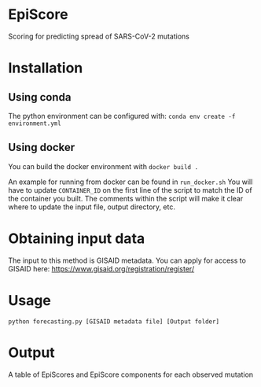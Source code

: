 # EpiScore
Scoring for predicting spread of SARS-CoV-2 mutations

# Installation
## Using conda
The python environment can be configured with:
`conda env create -f environment.yml`

## Using docker
You can build the docker environment with
`docker build .`

An example for running from docker can be found in `run_docker.sh`
You will have to update `CONTAINER_ID` on the first line of the script to match the ID of the container you built. The comments within the script will make it clear where to update the input file, output directory, etc.

# Obtaining input data
The input to this method is GISAID metadata. You can apply for access to GISAID here:
https://www.gisaid.org/registration/register/

# Usage
`python forecasting.py [GISAID metadata file] [Output folder]`

# Output
A table of EpiScores and EpiScore components for each observed mutation


